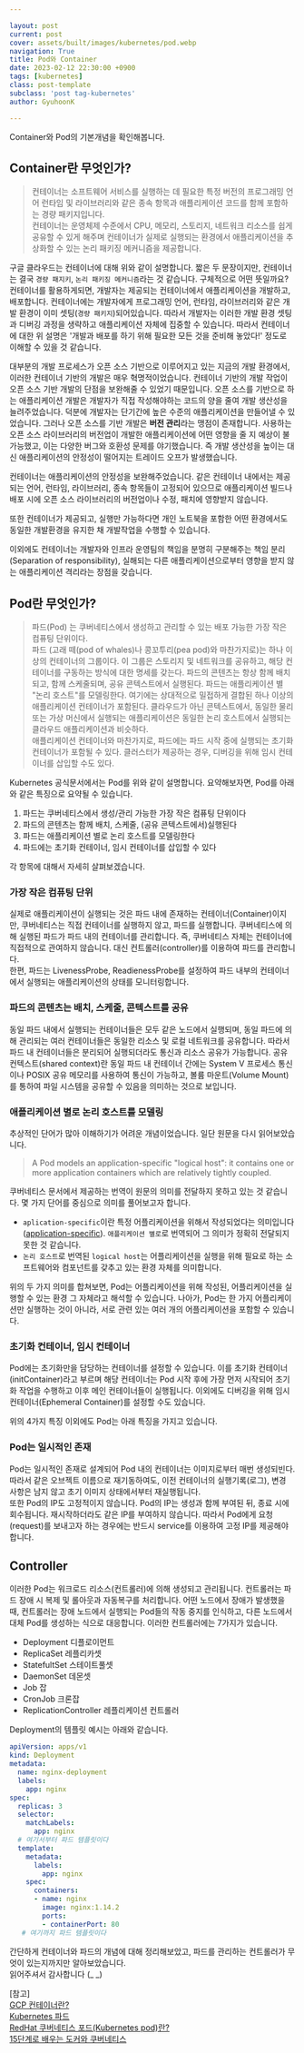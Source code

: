 ```yaml
---

layout: post
current: post
cover: assets/built/images/kubernetes/pod.webp
navigation: True
title: Pod와 Container
date: 2023-02-12 22:30:00 +0900
tags: [kubernetes]
class: post-template
subclass: 'post tag-kubernetes'
author: GyuhoonK

---
```


Container와 Pod의 기본개념을 확인해봅니다.

## Container란 무엇인가?
>컨테이너는 소프트웨어 서비스를 실행하는 데 필요한 특정 버전의 프로그래밍 언어 런타임 및 라이브러리와 같은 종속 항목과 애플리케이션 코드를 함께 포함하는 경량 패키지입니다.  
컨테이너는 운영체제 수준에서 CPU, 메모리, 스토리지, 네트워크 리소스를 쉽게 공유할 수 있게 해주며 컨테이너가 실제로 실행되는 환경에서 애플리케이션을 추상화할 수 있는 논리 패키징 메커니즘을 제공합니다.

구글 클라우드는 컨테이너에 대해 위와 같이 설명합니다. 짧은 두 문장이지만, 컨테이너는 결국 `경량 패지키`, `논리 패키징 메커니즘`라는 것 같습니다. 구체적으로 어떤 뜻일까요? 컨테이너를 활용하게되면, 개발자는 제공되는 컨테이너에서 애플리케이션을 개발하고, 배포합니다. 컨테이너에는 개발자에게 프로그래밍 언어, 런타임, 라이브러리와 같은 개발 환경이 이미 셋팅(`경량 패키지`)되어있습니다. 따라서 개발자는 이러한 개발 환경 셋팅과 디버깅 과정을 생략하고 애플리케이션 자체에 집중할 수 있습니다. 따라서 컨테이너에 대한 위 설명은 '개발과 배포를 하기 위해 필요한 모든 것을 준비해 놓았다!' 정도로 이해할 수 있을 것 같습니다.

대부분의 개발 프로세스가 오픈 소스 기반으로 이루어지고 있는 지금의 개발 환경에서, 이러한 컨테이너 기반의 개발은 매우 혁명적이었습니다. 컨테이너 기반의 개발 작업이 오픈 소스 기반 개발의 단점을 보완해줄 수 있었기 때문입니다. 오픈 소스를 기반으로 하는 애플리케이션 개발은 개발자가 직접 작성해야하는 코드의 양을 줄여 개발 생산성을 늘려주었습니다. 덕분에 개발자는 단기간에 높은 수준의 애플리케이션을 만들어낼 수 있었습니다. 그러나 오픈 소스를 기반 개발은 **버전 관리**라는 맹점이 존재합니다. 사용하는 오픈 소스 라이브러리의 버전업이 개발한 애플리케이션에 어떤 영향을 줄 지 예상이 불가능했고, 이는 다양한 버그와 호환성 문제를 야기했습니다. 즉 개발 생산성을 높이는 대신 애플리케이션의 안정성이 떨어지는 트레이드 오프가 발생했습니다. 

컨테이너는 애플리케이션의 안정성을 보완해주었습니다. 같은 컨테이너 내에서는 제공되는 언어, 런타임, 라이브러리, 종속 항목들이 고정되어 있으므로 애플리케이션 빌드나 배포 시에 오픈 소스 라이브러리의 버전업이나 수정, 패치에 영향받지 않습니다.

또한 컨테이너가 제공되고, 실행만 가능하다면 개인 노트북을 포함한 어떤 환경에서도 동일한 개발환경을 유지한 채 개발작업을 수행할 수 있습니다.

이외에도 컨테이너는 개발자와 인프라 운영팀의 책임을 분명히 구분해주는 책임 분리(Separation of responsibility), 실해되는 다른 애플리케이션으로부터 영향을 받지 않는 애플리케이션 격리라는 장점을 갖습니다. 


## Pod란 무엇인가?
>파드(Pod) 는 쿠버네티스에서 생성하고 관리할 수 있는 배포 가능한 가장 작은 컴퓨팅 단위이다.  
파드 (고래 떼(pod of whales)나 콩꼬투리(pea pod)와 마찬가지로)는 하나 이상의 컨테이너의 그룹이다. 이 그룹은 스토리지 및 네트워크를 공유하고, 해당 컨테이너를 구동하는 방식에 대한 명세를 갖는다. 파드의 콘텐츠는 항상 함께 배치되고, 함께 스케줄되며, 공유 콘텍스트에서 실행된다. 파드는 애플리케이션 별 "논리 호스트"를 모델링한다. 여기에는 상대적으로 밀접하게 결합된 하나 이상의 애플리케이션 컨테이너가 포함된다. 클라우드가 아닌 콘텍스트에서, 동일한 물리 또는 가상 머신에서 실행되는 애플리케이션은 동일한 논리 호스트에서 실행되는 클라우드 애플리케이션과 비슷하다.  
애플리케이션 컨테이너와 마찬가지로, 파드에는 파드 시작 중에 실행되는 초기화 컨테이너가 포함될 수 있다. 클러스터가 제공하는 경우, 디버깅을 위해 임시 컨테이너를 삽입할 수도 있다.

Kubernetes 공식문서에서는 Pod를 위와 같이 설명합니다. 요약해보자면, Pod를 아래와 같은 특징으로 요약될 수 있습니다.
1. 파드는 쿠버네티스에서 생성/관리 가능한 가장 작은 컴퓨팅 단위이다
2. 파드의 콘텐츠는 함께 배치, 스케줄, (공유 콘텍스트에서)실행된다
3. 파드는 애플리케이션 별로 논리 호스트를 모델링한다
4. 파드에는 초기화 컨테이너, 임시 컨테이너를 삽입할 수 있다  

각 항목에 대해서 자세히 살펴보겠습니다. 
### 가장 작은 컴퓨팅 단위
실제로 애플리케이션이 실행되는 것은 파드 내에 존재하는 컨테이너(Container)이지만, 쿠버네티스는 직접 컨테이너를 실행하지 않고, 파드를 실행합니다. 쿠버네티스에 의해 실행된 파드가 파드 내의 컨테이너를 관리합니다. 즉, 쿠버네티스 자체는 컨테이너에 직접적으로 관여하지 않습니다. 대신 컨트롤러(controller)를 이용하여 파드를 관리합니다.  
한편, 파드는 LivenessProbe, ReadienessProbe를 설정하여 파드 내부의 컨테이너에서 실행되는 애플리케이션의 상태를 모니터링합니다. 

### 파드의 콘텐츠는 배치, 스케줄, 콘텍스트를 공유
동일 파드 내에서 실행되는 컨테이너들은 모두 같은 노드에서 실행되며, 동일 파드에 의해 관리되는 여러 컨테이너들은 동일한 리소스 및 로컬 네트워크를 공유합니다. 따라서 파드 내 컨테이너들은 분리되어 실행되더라도 통신과 리소스 공유가 가능합니다. 공유 컨텍스트(shared context)란 동일 파드 내 컨테이너 간에는 System V 프로세스 통신이나 POSIX 공유 메모리를 사용하여 통신이 가능하고, 볼륨 마운트(Volume Mount)를 통하여 파일 시스템을 공유할 수 있음을 의미하는 것으로 보입니다.

### 애플리케이션 별로 논리 호스트를 모델링
추상적인 단어가 많아 이해하기가 어려운 개념이었습니다. 일단 원문을 다시 읽어보았습니다. 

>A Pod models an application-specific "logical host": it contains one or more application containers which are relatively tightly coupled. 

쿠버네티스 문서에서 제공하는 번역이 원문의 의미를 전달하지 못하고 있는 것 같습니다. 몇 가지 단어를 중심으로 의미를 풀어보고자 합니다. 
- `aplication-specific`이란 특정 어플리케이션을 위해서 작성되었다는 의미입니다([application-specific](https://en.wiktionary.org/wiki/application-specific)). `애플리케이션 별로`로 번역되어 그 의미가 정확히 전달되지 못한 것 같습니다.
- `논리 호스트`로 번역된 `logical host`는 어플리케이션을 실행을 위해 필요로 하는 소프트웨어와 컴포넌트를 갖추고 있는 환경 자체를 의미합니다.   

위의 두 가지 의미를 합쳐보면, Pod는 어플리케이션을 위해 작성된, 어플리케이션을 실행할 수 있는 환경 그 자체라고 해석할 수 있습니다. 나아가, Pod는 한 가지 어플리케이션만 실행하는 것이 아니라, 서로 관련 있는 여러 개의 어플리케이션을 포함할 수 있습니다.

### 초기화 컨테이너, 임시 컨테이너
Pod에는 초기화만을 담당하는 컨테이너를 설정할 수 있습니다. 이를 초기화 컨테이너(initContainer)라고 부르며 해당 컨테이너는 Pod 시작 후에 가장 먼저 시작되어 초기화 작업을 수행하고 이후 메인 컨테이너들이 실행됩니다. 이외에도 디버깅을 위해 임시 컨테이너(Ephemeral Container)를 설정할 수도 있습니다.

위의 4가지 특징 이외에도 Pod는 아래 특징을 가지고 있습니다.

### Pod는 일시적인 존재
Pod는 일시적인 존재로 설계되어 Pod 내의 컨테이너는 이미지로부터 매번 생성되빈다. 따라서 같은 오브젝트 이름으로 재기동하여도, 이전 컨테이너의 실행기록(로그), 변경 사항은 남지 않고 초기 이미지 상태에서부터 재실행됩니다.  
또한 Pod의 IP도 고정적이지 않습니다. Pod의 IP는 생성과 함께 부여된 뒤, 종료 시에 회수됩니다. 재시작하더라도 같은 IP를 부여하지 않습니다. 따라서 Pod에게 요청(request)를 보내고자 하는 경우에는 반드시 service를 이용하여 고정 IP를 제공해야합니다. 


## Controller
이러한 Pod는 워크로드 리소스(컨트롤러)에 의해 생성되고 관리됩니다. 컨트롤러는 파드 장애 시 복제 및 롤아웃과 자동복구를 처리합니다. 어떤 노드에서 장애가 발생했을 때, 컨트롤러는 장애 노드에서 실행되는 Pod들의 작동 중지를 인식하고, 다른 노드에서 대체 Pod를 생성하는 식으로 대응합니다. 이러한 컨트롤러에는 7가지가 있습니다.
- Deployment 디플로이먼트
- ReplicaSet 레플리카셋
- StatefultSet 스테이트풀셋
- DaemonSet 데몬셋
- Job 잡
- CronJob 크론잡
- ReplicationController 레플리케이션 컨트롤러

Deployment의 템플릿 예시는 아래와 같습니다. 
```yaml
apiVersion: apps/v1
kind: Deployment
metadata:
  name: nginx-deployment
  labels:
    app: nginx
spec:
  replicas: 3
  selector:
    matchLabels:
      app: nginx
  # 여기서부터 파드 템플릿이다
  template:
    metadata:
      labels:
        app: nginx
    spec:
      containers:
      - name: nginx
        image: nginx:1.14.2
        ports:
        - containerPort: 80
   # 여기까지 파드 템플릿이다
```

간단하게 컨테이너와 파드의 개념에 대해 정리해보았고, 파드를 관리하는 컨트롤러가 무엇이 있는지까지만 알아보았습니다.  
읽어주셔서 감사합니다 (_ _)

[참고]  
[GCP 컨테이너란?](https://cloud.google.com/learn/what-are-containers?hl=ko)  
[Kubernetes 파드](https://kubernetes.io/ko/docs/concepts/workloads/pods/)  
[RedHat 쿠버네티스 포드(Kubernetes pod)란?](https://www.redhat.com/ko/topics/containers/what-is-kubernetes-pod)  
[15단계로 배우는 도커와 쿠버네티스](http://www.yes24.com/Product/Goods/93317828)
